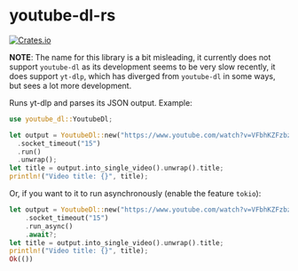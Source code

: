 # youtube-dl-rs

[<img alt="Crates.io" src="https://img.shields.io/crates/v/youtube_dl">](https://crates.io/crates/youtube_dl)

**NOTE**: The name for this library is a bit misleading, it currently does not support `youtube-dl` as its development seems to be very slow recently,
it does support `yt-dlp`, which has diverged from `youtube-dl` in some ways, but sees a lot more development.

Runs yt-dlp and parses its JSON output. Example:
```rust
use youtube_dl::YoutubeDl;

let output = YoutubeDl::new("https://www.youtube.com/watch?v=VFbhKZFzbzk")
  .socket_timeout("15")
  .run()
  .unwrap();
let title = output.into_single_video().unwrap().title;
println!("Video title: {}", title);
```

Or, if you want to it to run asynchronously (enable the feature `tokio`):
```rust
let output = YoutubeDl::new("https://www.youtube.com/watch?v=VFbhKZFzbzk")
    .socket_timeout("15")
    .run_async()
    .await?;
let title = output.into_single_video().unwrap().title;
println!("Video title: {}", title);
Ok(())
```
